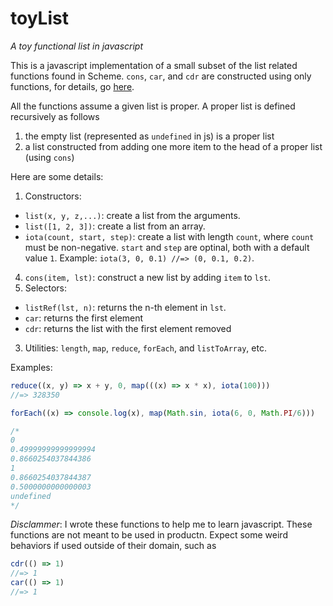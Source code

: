 # toyList
*A toy functional list in javascript*

This is a javascript implementation of a small subset of the list related functions found 
in Scheme. `cons`, `car`, and `cdr` are constructed using only functions, for details, go 
[here](http://research.microsoft.com/en-us/um/people/simonpj/papers/slpj-book-1987/).

All the functions assume a given list is proper. A proper list is defined recursively as follows

1. the empty list (represented as `undefined` in js) is a proper list
2. a list constructed from adding one more item to the head of a proper list (using `cons`)

Here are some details:

1. Constructors:
  * `list(x, y, z,...)`: create a list from the arguments.
  * `list([1, 2, 3])`: create a list from an array.
  * `iota(count, start, step)`: create a list with length `count`, 
  where `count` must be non-negative.
   `start` and `step` are optinal, both with a default value `1`. 
   Example: `iota(3, 0, 0.1) //=> (0, 0.1, 0.2)`.
   4. `cons(item, lst)`: construct a new list by adding `item` to `lst`.
2. Selectors:
  * `listRef(lst, n)`: returns the n-th element in `lst`.
  * `car`: returns the first element
  * `cdr`: returns the list with the first element removed
3. Utilities: `length`, `map`, `reduce`, `forEach`, 
   and `listToArray`, etc.

Examples:

```javascript
reduce((x, y) => x + y, 0, map(((x) => x * x), iota(100)))
//=> 328350

forEach((x) => console.log(x), map(Math.sin, iota(6, 0, Math.PI/6)))

/*
0
0.49999999999999994
0.8660254037844386
1
0.8660254037844387
0.5000000000000003
undefined
*/

```

_Disclammer_: I wrote these functions to help me to learn javascript. These functions are not 
meant to be used in productn. Expect some weird behaviors if used outside of their domain, such as

```javascript
cdr(() => 1) 
//=> 1
car(() => 1) 
//=> 1
``` 
